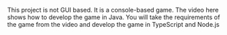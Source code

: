 This project is not GUI based. It is a console-based game. The video here shows how to develop the game in Java. You will take the requirements of the game from the video and develop the game in TypeScript and Node.js